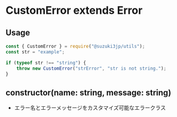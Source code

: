 # CustomError extends Error
## Usage
```js
const { CustomError } = require("@suzuki3jp/utils");
const str = "example";

if (typeof str !== "string") {
    throw new CustomError("strError", "str is not string.");
}
```
## constructor(name: string, message: string)
- エラー名とエラーメッセージをカスタマイズ可能なエラークラス